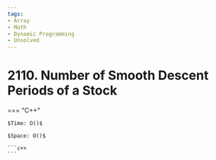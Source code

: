 ```yaml
---
tags:
- Array
- Math
- Dynamic Programming
- Unsolved
---
```



# 2110. Number of Smooth Descent Periods of a Stock

=== "C++"

    $Time: O()$

    $Space: O()$

    ```c++
    ```